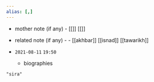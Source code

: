 ```yaml
---
alias: [,]
---
```

- mother note (if any)
		- [[]] [[]]
- related note (if any) -
		- [[akhbar]] [[isnad]] [[tawarikh]]


- `2021-08-11`  `19:50`
	- biographies

```query
"sira"
```
